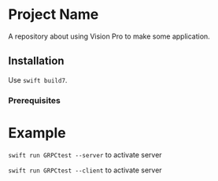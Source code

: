 # Project Name

A repository about using Vision Pro to make some application.


## Installation

Use `swift build7`.

### Prerequisites


# Example

`swift run GRPCtest --server` to activate server

`swift run GRPCtest --client` to activate server

